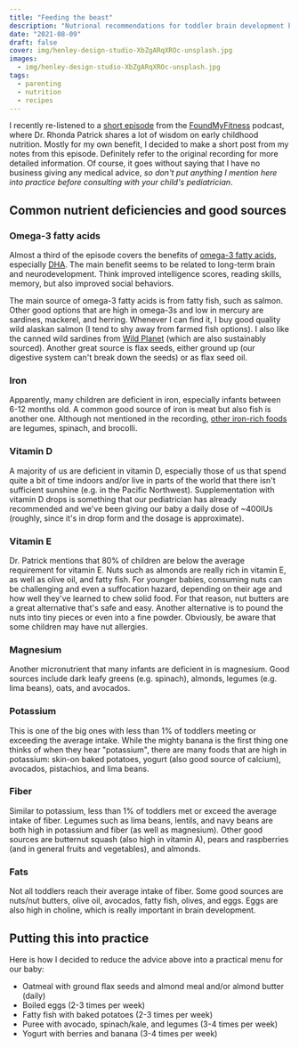 ```yaml
---
title: "Feeding the beast"
description: "Nutrional recommendations for toddler brain development by Dr. Rhonda Patrick."
date: "2021-08-09"
draft: false
cover: img/henley-design-studio-XbZgARqXROc-unsplash.jpg
images:
  - img/henley-design-studio-XbZgARqXROc-unsplash.jpg
tags:
  - parenting
  - nutrition
  - recipes
---
```


I recently re-listened to a [short episode](https://podcasts.google.com/feed/aHR0cHM6Ly9wb2RjYXN0LmZvdW5kbXlmaXRuZXNzLmNvbS9yc3MueG1s/episode/YWxpcXVvdC0wMDEtcHJlZy1kZXY?sa=X&ved=0CAUQkfYCahcKEwjInKeQlaPyAhUAAAAAHQAAAAAQAg) from the [FoundMyFitness](https://www.foundmyfitness.com) podcast, where Dr. Rhonda Patrick shares a lot of wisdom on early childhood nutrition. Mostly for my own benefit, I decided to make a short post from my notes from this episode. Definitely refer to the original recording for more detailed information. Of course, it goes without saying that I have no business giving any medical advice, _so don't put anything I mention here into practice before consulting with your child's pediatrician_.

## Common nutrient deficiencies and good sources

### Omega-3 fatty acids

Almost a third of the episode covers the benefits of [omega-3 fatty acids](https://ods.od.nih.gov/factsheets/Omega3FattyAcids-Consumer/), especially [DHA](https://www.webmd.com/vitamins/ai/ingredientmono-864/docosahexaenoic-acid-dha). The main benefit seems to be related to long-term brain and neurodevelopment. Think improved intelligence scores, reading skills, memory, but also improved social behaviors.

The main source of omega-3 fatty acids is from fatty fish, such as salmon. Other good options that are high in omega-3s and low in mercury are sardines, mackerel, and herring. Whenever I can find it, I buy good quality wild alaskan salmon (I tend to shy away from farmed fish options). I also like the canned wild sardines from [Wild Planet](https://www.amazon.com/Wild-Planet-Sardines-Virgin-Lightly/dp/B003H7YHUW/) (which are also sustainably sourced). Another great source is flax seeds, either ground up (our digestive system can't break down the seeds) or as flax seed oil.

### Iron

Apparently, many children are deficient in iron, especially infants between 6-12 months old. A common good source of iron is meat but also fish is another one. Although not mentioned in the recording, [other iron-rich foods](https://www.healthline.com/nutrition/healthy-iron-rich-foods) are legumes, spinach, and brocolli.

### Vitamin D

A majority of us are deficient in vitamin D, especially those of us that spend quite a bit of time indoors and/or live in parts of the world that there isn't sufficient sunshine (e.g. in the Pacific Northwest). Supplementation with vitamin D drops is something that our pediatrician has already recommended and we've been giving our baby a daily dose of ~400IUs (roughly, since it's in drop form and the dosage is approximate).

### Vitamin E

Dr. Patrick mentions that 80% of children are below the average requirement for vitamin E. Nuts such as almonds are really rich in vitamin E, as well as olive oil, and fatty fish. For younger babies, consuming nuts can be challenging and even a suffocation hazard, depending on their age and how well they've learned to chew solid food. For that reason, nut butters are a great alternative that's safe and easy. Another alternative is to pound the nuts into tiny pieces or even into a fine powder. Obviously, be aware that some children may have nut allergies.

### Magnesium

Another micronutrient that many infants are deficient in is magnesium. Good sources include dark leafy greens (e.g. spinach), almonds, legumes (e.g. lima beans), oats, and avocados.

### Potassium

This is one of the big ones with less than 1% of toddlers meeting or exceeding the average intake. While the mighty banana is the first thing one thinks of when they hear "potassium", there are many foods that are high in potassium: skin-on baked potatoes, yogurt (also good source of calcium), avocados, pistachios, and lima beans.

### Fiber

Similar to potassium, less than 1% of toddlers met or exceed the average intake of fiber. Legumes such as lima beans, lentils, and navy beans are both high in potassium and fiber (as well as magnesium). Other good sources are butternut squash (also high in vitamin A), pears and raspberries (and in general fruits and vegetables), and almonds.

### Fats

Not all toddlers reach their average intake of fiber. Some good sources are nuts/nut butters, olive oil, avocados, fatty fish, olives, and eggs. Eggs are also high in choline, which is really important in brain development.

## Putting this into practice

Here is how I decided to reduce the advice above into a practical menu for our baby:

- Oatmeal with ground flax seeds and almond meal and/or almond butter (daily)
- Boiled eggs (2-3 times per week)
- Fatty fish with baked potatoes (2-3 times per week)
- Puree with avocado, spinach/kale, and legumes (3-4 times per week)
- Yogurt with berries and banana (3-4 times per week)
